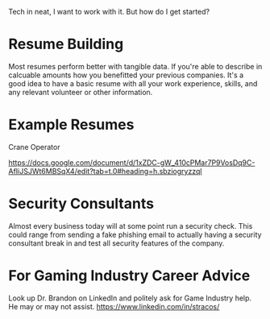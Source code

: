 Tech in neat, I want to work with it. But how do I get started?

# Resume Building

Most resumes perform better with tangible data. If you're able to describe in calcuable amounts how
you benefitted your previous companies. It's a good idea to have a basic resume with all your work
experience, skills, and any relevant volunteer or other information. 

# Example Resumes



Crane Operator 

https://docs.google.com/document/d/1xZDC-gW_410cPMar7P9VosDq9C-AfIiJSJWt6MBSqX4/edit?tab=t.0#heading=h.sbziogryzzql


# Security Consultants

Almost every business today will at some point run a security check. This could range from sending 
a fake phishing email to actually having a security consultant break in and test all security
features of the company. 

# For Gaming Industry Career Advice

Look up Dr. Brandon on LinkedIn and politely ask for Game Industry help. He may or may not assist. 
https://www.linkedin.com/in/stracos/
